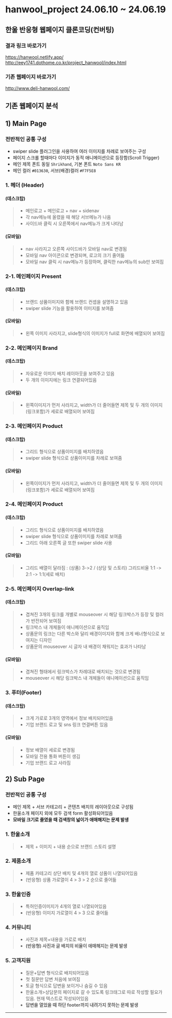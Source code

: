 # hanwool_project 24.06.10 ~ 24.06.19
## 한울 반응형 웹페이지 클론코딩(컨버팅)
### 결과 링크 바로가기
https://hanwool.netlify.app/<br>
http://eey1741.dothome.co.kr/project_hanwool/index.html
### 기존 웹페이지 바로가기
http://www.deli-hanwool.com/
## 기존 웹페이지 분석
## 1) Main Page
### 전반적인 공통 구성
* swiper slide 플러그인을 사용하여 여러 이미지를 차례로 보여주는 구성
* 페이지 스크롤 할때마다 이미지가 동적 애니메이션으로 등장함(Scroll Trigger)
* 메인 제목 폰트 동일 `Shrikhand`, 기본 폰트 `Noto Sans KR`
* 메인 컬러 `#013630`, 서브(배경)컬러 `#F7F5E8`
### 1. 헤더 (Header)
#### (데스크탑)
>* 메인로고 + 메인로고 + nav + sidenav
>* 각 nav메뉴에 올렸을 때 해당 서브메뉴가 나옴
>* 사이드바 클릭 시 오른쪽에서 nav메뉴가 크게 나타남
#### (모바일)
>* nav 사라지고 오른쪽 사이드바가 모바일 nav로 변경됨
>* 모바일 nav 아이콘으로 변경되며, 로고의 크기 줄어듦
>* 모바일 nav 클릭 시 nav메뉴가 등장하며, 클릭한 nav메뉴의 sub만 보여짐
### 2-1. 메인페이지 Present
#### (데스크탑)
>* 브랜드 상품이미지와 함께 브랜드 컨셉을 설명하고 있음
>* swiper slide 기능을 활용하여 이미지를 보여줌
#### (모바일)
>* 왼쪽 이미지 사라지고, slide형식의 이미지가 full로 화면에 배열되어 보여짐
### 2-2. 메인페이지 Brand
#### (데스크탑)
>* 자유로운 이미지 배치 레이아웃을 보여주고 있음
>* 두 개의 이미지에는 링크 연결되어있음
#### (모바일)
>* 왼쪽이미지가 먼저 사라지고, width가 더 줄어들면 제목 및 두 개의 이미지(링크포함)가 세로로 배열되어 보여짐
### 2-3. 메인페이지 Product
#### (데스크탑)
>* 그리드 형식으로 상품이미지를 배치하였음
>* swiper slide 형식으로 상품이미지를 차례로 보여줌
#### (모바일)
>* 왼쪽이미지가 먼저 사라지고, width가 더 줄어들면 제목 및 두 개의 이미지(링크포함)가 세로로 배열되어 보여짐
### 2-4. 메인페이지 Product
#### (데스크탑)
>* 그리드 형식으로 상품이미지를 배치하였음
>* swiper slide 형식으로 상품이미지를 차례로 보여줌
>* 그리드 아래 오른쪽 글 또한 swiper slide 사용
#### (모바일)
>* 그리드 배열이 달라짐 : (상품) 3->2 / (상담 및 스토리) 그리드비율 1:1 -> 2:1 -> 1:1(세로 배치)
### 2-5. 메인페이지 Overlap-link
#### (데스크탑)
>* 겹쳐진 3개의 링크를 개별로 mouseover 시 해당 링크박스가 등장 및 컬러가 반전되어 보여짐
>* 링크박스 내 개체들이 애니메이션으로 움직임
>* 상품문의 링크는 다른 박스와 달리 배경이미지와 함께 크게 배너형식으로 보여지는 디자인
>* 상품문의 mouseover 시 글자 내 배경이 채워지는 효과가 나타남
#### (모바일)
>* 겹쳐진 형태에서 링크박스가 차례대로 배치되는 것으로 변경됨
>* mouseover 시 해당 링크박스 내 개체들이 애니메이션으로 움직임
### 3. 푸터(Footer)
#### (데스크탑)
>* 크게 가로로 3개의 영역에서 정보 배치되어있음
>* 기업 브랜드 로고 및 sns 링크 연결버튼 있음
#### (모바일)
>* 정보 배열이 세로로 변경됨
>* 모바일 전용 통화 버튼이 생김
>* 기업 브랜드 로고 사라짐
## 2) Sub Page
### 전반적인 공통 구성
* 메인 제목 + 서브 카테고리 + 콘텐츠 배치의 레이아웃으로 구성됨
* 한울소개 페이지 외에 모두 검색 form 활성화되어있음
* **모바일 크기로 줄였을 때 검색창의 넓이가 애매해지는 문제 발생**
### 1. 한울소개
>* 제목 + 이미지 + 내용 순으로 브랜드 스토리 설명
### 2. 제품소개
>* 제품 카테고리 상단 배치 및 4개의 열로 상품이 나열되어있음
>* (반응형) 상품 가로열이 4 > 3 > 2 순으로 줄어듦
### 3. 한울인증
>* 특허인증이미지가 4개의 열로 나열되어있음
>* (반응형) 이미지 가로열이 4 > 3 으로 줄어듦
### 4. 커뮤니티
>* 사진과 제목+내용을 가로로 배치
>* **(반응형) 사진과 글 배치의 비율이 애매해지는 문제 발생**
### 5. 고객지원
>* 질문+답변 형식으로 배치되어있음
>* 첫 질문만 답변 처음에 보여짐
>* 토글 형식으로 답변을 보이거나 숨길 수 있음
>* 한울소개>상담문의 페이지로 갈 수 있도록 링크태그로 따로 작성할 필요가 있음. 현재 텍스트로 작성되어있음
>* **답변을 열었을 때 하단 footer까지 내려가지 못하는 문제 발생**
<hr>
